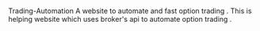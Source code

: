 #
 Trading-Automation
A website to automate and fast option trading . This is helping website which uses broker's api to automate option trading .
